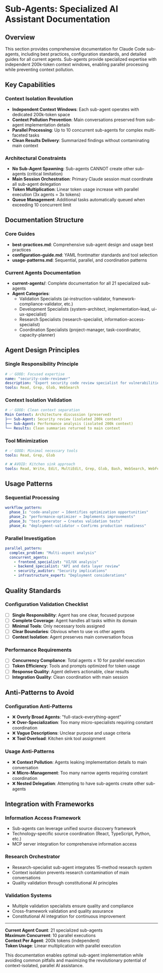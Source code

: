 # Sub-Agents: Specialized AI Assistant Documentation

## Overview

This section provides comprehensive documentation for Claude Code sub-agents, including best practices, configuration standards, and detailed guides for all current agents. Sub-agents provide specialized expertise with independent 200k-token context windows, enabling parallel processing while preventing context pollution.

## Key Capabilities

### Context Isolation Revolution
- **Independent Context Windows**: Each sub-agent operates with dedicated 200k-token space
- **Context Pollution Prevention**: Main conversations preserved from sub-agent implementation details
- **Parallel Processing**: Up to 10 concurrent sub-agents for complex multi-faceted tasks
- **Clean Results Delivery**: Summarized findings without contaminating main context

### Architectural Constraints
- **No Sub-Agent Spawning**: Sub-agents CANNOT create other sub-agents (critical limitation)
- **Main Session Orchestration**: Primary Claude session must coordinate all sub-agent delegation
- **Token Multiplication**: Linear token usage increase with parallel execution (3x agents = 3x tokens)
- **Queue Management**: Additional tasks automatically queued when exceeding 10 concurrent limit

## Documentation Structure

### Core Guides
- **best-practices.md**: Comprehensive sub-agent design and usage best practices
- **configuration-guide.md**: YAML frontmatter standards and tool selection
- **usage-patterns.md**: Sequential, parallel, and coordination patterns

### Current Agents Documentation
- **current-agents/**: Complete documentation for all 21 specialized sub-agents
- **Agent Categories**:
  - Validation Specialists (ai-instruction-validator, framework-compliance-validator, etc.)
  - Development Specialists (system-architect, implementation-lead, ui-ux-specialist)
  - Research Specialists (research-specialist, information-access-specialist)
  - Coordination Specialists (project-manager, task-coordinator, capacity-planner)

## Agent Design Principles

### Single Responsibility Principle
```yaml
# ✅ GOOD: Focused expertise
name: "security-code-reviewer"
description: "Expert security code review specialist for vulnerabilities and compliance"
tools: Read, Grep, Glob, WebSearch
```

### Context Isolation Validation
```yaml
# ✅ GOOD: Clean context separation
Main Context: Architecture discussion (preserved)
├── Sub-Agent: Security review (isolated 200k context)
├── Sub-Agent: Performance analysis (isolated 200k context)
└── Results: Clean summaries returned to main context
```

### Tool Minimization
```yaml
# ✅ GOOD: Minimal necessary tools
tools: Read, Grep, Glob

# ❌ AVOID: Kitchen sink approach
tools: Read, Write, Edit, MultiEdit, Grep, Glob, Bash, WebSearch, WebFetch, TodoWrite
```

## Usage Patterns

### Sequential Processing
```yaml
workflow_pattern:
  phase_1: "code-analyzer → Identifies optimization opportunities"
  phase_2: "performance-optimizer → Implements improvements"
  phase_3: "test-generator → Creates validation tests"
  phase_4: "deployment-validator → Confirms production readiness"
```

### Parallel Investigation
```yaml
parallel_pattern:
  complex_problem: "Multi-aspect analysis"
  concurrent_agents:
    - frontend_specialist: "UI/UX analysis"
    - backend_specialist: "API and data layer review"
    - security_auditor: "Security implications"
    - infrastructure_expert: "Deployment considerations"
```

## Quality Standards

### Configuration Validation Checklist
- [ ] **Single Responsibility**: Agent has one clear, focused purpose
- [ ] **Complete Coverage**: Agent handles all tasks within its domain
- [ ] **Minimal Tools**: Only necessary tools assigned
- [ ] **Clear Boundaries**: Obvious when to use vs other agents
- [ ] **Context Isolation**: Agent preserves main conversation focus

### Performance Requirements
- [ ] **Concurrency Compliance**: Total agents ≤ 10 for parallel execution
- [ ] **Token Efficiency**: Tools and prompts optimized for token usage
- [ ] **Response Quality**: Agent delivers actionable, clear results
- [ ] **Integration Quality**: Clean coordination with main session

## Anti-Patterns to Avoid

### Configuration Anti-Patterns
- ❌ **Overly Broad Agents**: "full-stack-everything-agent"
- ❌ **Over-Specialization**: Too many micro-specialists requiring constant coordination
- ❌ **Vague Descriptions**: Unclear purpose and usage criteria
- ❌ **Tool Overload**: Kitchen sink tool assignment

### Usage Anti-Patterns
- ❌ **Context Pollution**: Agents leaking implementation details to main conversation
- ❌ **Micro-Management**: Too many narrow agents requiring constant coordination
- ❌ **Nested Delegation**: Attempting to have sub-agents create other sub-agents

## Integration with Frameworks

### Information Access Framework
- Sub-agents can leverage unified source discovery framework
- Technology-specific source coordination (React, TypeScript, Python, etc.)
- MCP server integration for comprehensive information access

### Research Orchestrator
- Research-specialist sub-agent integrates 15-method research system
- Context isolation prevents research contamination of main conversations
- Quality validation through constitutional AI principles

### Validation Systems
- Multiple validation specialists ensure quality and compliance
- Cross-framework validation and quality assurance
- Constitutional AI integration for continuous improvement

---

**Current Agent Count**: 21 specialized sub-agents  
**Maximum Concurrent**: 10 parallel executions  
**Context Per Agent**: 200k tokens (independent)  
**Token Usage**: Linear multiplication with parallel execution

This documentation enables optimal sub-agent implementation while avoiding common pitfalls and maximizing the revolutionary potential of context-isolated, parallel AI assistance.